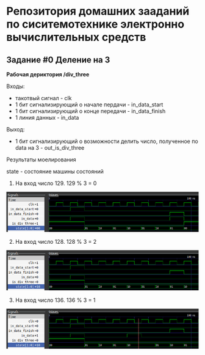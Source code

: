 # Репозитория домашних зааданий по сиситемотехнике электронно вычислительных средств

## Задание #0 Деление на 3
**Рабочая дериктория /div_three**

Входы: 

- такотвый сигнал - clk
- 1 бит сигнализирующий о начале пердачи - in_data_start
- 1 бит сигнализирующий о конце передачи - in_data_finish 
- 1 линия данных - in_data

Выход:
- 1 бит сигнализирующий о возможности делить число, полученное по data на 3 - out_is_div_three


Результаты моелирования

state - состояние машины состояний

1. На вход число 129. 129 % 3 = 0

![alt text](https://github.com/4i4urin/verilog/blob/main/div_three/img/waves_129.png)

2. На вход число 128. 128 % 3 = 2

![alt text](https://github.com/4i4urin/verilog/blob/main/div_three/img/waves_128.png)

3. На вход число 136. 136 % 3 = 1

![alt text](https://github.com/4i4urin/verilog/blob/main/div_three/img/waves_136.png)
